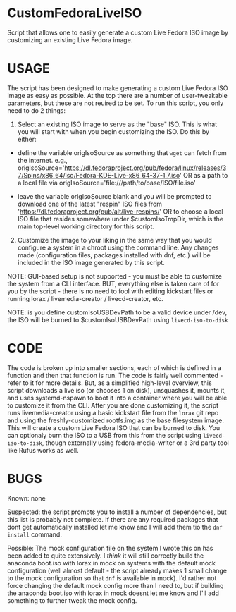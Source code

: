 # CustomFedoraLiveISO
Script that allows one to easily generate a custom Live Fedora ISO image by customizing an existing Live Fedora image.

# USAGE

The script has been designed to make generating a custom Live Fedora ISO image as easy as possible. At the top there are a number of user-tweakable parameters, but these are not reuired to be set. To run this script, you only need to do 2 things:

1) Select an existing ISO image to serve as the "base" ISO. This is what you will start with when you begin customizing the ISO. Do this by either:

* define the variable origIsoSource as something that `wget` can fetch from the internet. e.g., origIsoSource='https://dl.fedoraproject.org/pub/fedora/linux/releases/37/Spins/x86_64/iso/Fedora-KDE-Live-x86_64-37-1.7.iso' OR as a path to a local file via origIsoSource='file:///path/to/base/ISO/file.iso'

* leave the variable origIsoSource blank and you will be prompted to download one of the latest "respin" ISO files from 'https://dl.fedoraproject.org/pub/alt/live-respins/' OR to choose a local ISO file that resides somewhere under $customIsoTmpDir, which is the main top-level working directory for this script.

2) Customize the image to your liking in the same way that you would configure a system in a chroot using the command line. Any changes made (configuration files, packages installed with dnf, etc.) will be included in the ISO image generated by this script.

NOTE: GUI-based setup is not supported - you must be able to customize the system from a CLI interface. BUT, everything else is taken care of for you by the script - there is no need to fool with editing kickstart files or running lorax / livemedia-creator / livecd-creator, etc.

NOTE: is you define customIsoUSBDevPath to be a valid device under /dev, the ISO will be burned to $customIsoUSBDevPath using `livecd-iso-to-disk`

# CODE

The code is broken up into smaller sections, each of which is defined in a function and then that function is run. The code is fairly well commented - refer to it for more details. But, as a simplified high-level overview, this script downloads a live iso (or chooses 1 on disk), unsquashes it, mounts it, and uses systemd-nspawn to boot it into a container where you will be able to customize it from the CLI. After you are done customizing it, the script runs livemedia-creator using a basic kickstart file from the `lorax` git repo and using the freshly-customized rootfs.img as the base filesystem image. This will create a custom Live Fedora ISO that can be burned to disk. You can optionaly burn the ISO to a USB from this from the script using `livecd-iso-to-disk`, though externally using fedora-media-writer or a 3rd party tool like Rufus works as well.

# BUGS

Known: none

Suspected: the script prompts you to install a number of dependencies, but this list is probably not complete. If there are any required packages that dont get automatically installed let me know and I will add them tio the `dnf install` command.

Possible: The mock configuration file on the system I wrote this on has been added to quite extensively. I *think* it will still correctly build the anaconda boot.iso with lorax in mock on systems with the default mock configuration (well almost default - the script already makes 1 small change to the mock configuration so that `dnf` is available in mock). I'd rather not force changing the default mock config more than I need to, but if building the anaconda boot.iso with lorax in mock doesnt let me know and I'll add something to further tweak the mock config.
